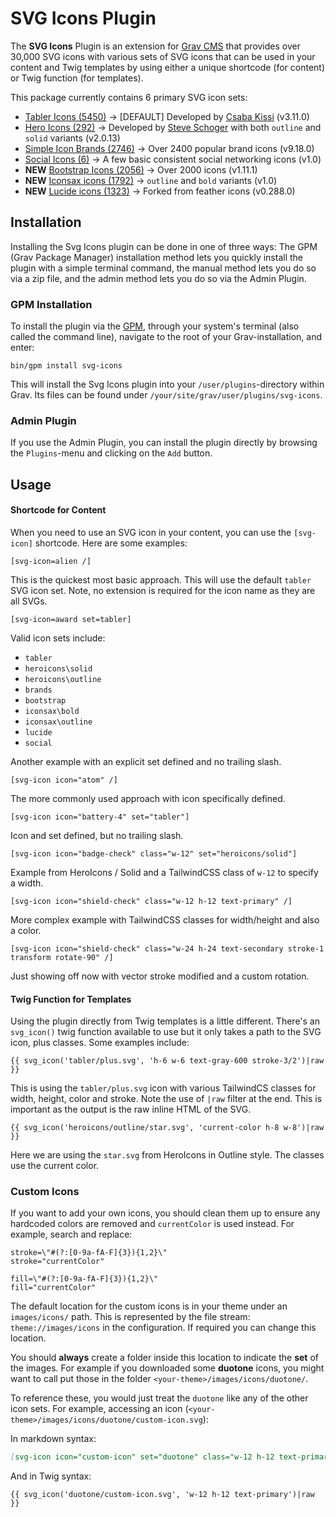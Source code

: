 # SVG Icons Plugin

The **SVG Icons** Plugin is an extension for [Grav CMS](http://github.com/getgrav/grav) that provides over 30,000 SVG icons with various sets of SVG icons that can be used in your content and Twig templates by using either a unique shortcode (for content) or Twig function (for templates).

This package currently contains 6 primary SVG icon sets:

* [Tabler Icons (5450)](https://tabler-icons.io/) → [DEFAULT] Developed by [Csaba Kissi](https://twitter.com/csaba_kiss) (v3.11.0)
* [Hero Icons (292)](https://heroicons.dev/) → Developed by [Steve Schoger](https://twitter.com/steveschoger) with both `outline` and `solid` variants (v2.0.13)
* [Simple Icon Brands (2746)](https://simpleicons.org/) → Over 2400 popular brand icons (v9.18.0)
* [Social Icons (6)](#) → A few basic consistent social networking icons (v1.0)
* **NEW** [Bootstrap Icons (2056)](https://icons.getbootstrap.com/) → Over 2000 icons (v1.11.1)
* **NEW** [Iconsax icons (1792)](https://iconsax.io/) →  `outline` and `bold` variants (v1.0)
* **NEW** [Lucide icons (1323)](https://lucide.dev/) → Forked from feather icons (v0.288.0)

## Installation

Installing the Svg Icons plugin can be done in one of three ways: The GPM (Grav Package Manager) installation method lets you quickly install the plugin with a simple terminal command, the manual method lets you do so via a zip file, and the admin method lets you do so via the Admin Plugin.

### GPM Installation

To install the plugin via the [GPM](http://learn.getgrav.org/advanced/grav-gpm), through your system's terminal (also called the command line), navigate to the root of your Grav-installation, and enter:

    bin/gpm install svg-icons

This will install the Svg Icons plugin into your `/user/plugins`-directory within Grav. Its files can be found under `/your/site/grav/user/plugins/svg-icons`.

### Admin Plugin

If you use the Admin Plugin, you can install the plugin directly by browsing the `Plugins`-menu and clicking on the `Add` button.

## Usage

#### Shortcode for Content

When you need to use an SVG icon in your content, you can use the `[svg-icon]` shortcode. Here are some examples:

```
[svg-icon=alien /] 
```

This is the quickest most basic approach. This will use the default `tabler` SVG icon set. Note, no extension is required for the icon name as they are all SVGs.

```
[svg-icon=award set=tabler]
```

Valid icon sets include:

* `tabler`
* `heroicons\solid`
* `heroicons\outline`
* `brands`
* `bootstrap`
* `iconsax\bold`
* `iconsax\outline`
* `lucide`
* `social`

Another example with an explicit set defined and no trailing slash.

```
[svg-icon icon="atom" /]
```

The more commonly used approach with icon specifically defined.

```
[svg-icon icon="battery-4" set="tabler"]
```

Icon and set defined, but no trailing slash.

```
[svg-icon icon="badge-check" class="w-12" set="heroicons/solid"]
```

Example from HeroIcons / Solid and a TailwindCSS class of `w-12` to specify a width.

```
[svg-icon icon="shield-check" class="w-12 h-12 text-primary" /]
```

More complex example with TailwindCSS classes for width/height and also a color.

```
[svg-icon icon="shield-check" class="w-24 h-24 text-secondary stroke-1 transform rotate-90" /]
```

Just showing off now with vector stroke modified and a custom rotation.

#### Twig Function for Templates

Using the plugin directly from Twig templates is a little different. There's an `svg_icon()` twig function available to use but it only takes a path to the SVG icon, plus classes. Some examples include:

```
{{ svg_icon('tabler/plus.svg', 'h-6 w-6 text-gray-600 stroke-3/2')|raw }}
```

This is using the `tabler/plus.svg` icon with various TailwindCS classes for width, height, color and stroke.  Note the use of `|raw` filter at the end. This is important as the output is the raw inline HTML of the SVG.

```
{{ svg_icon('heroicons/outline/star.svg', 'current-color h-8 w-8')|raw }}
```

Here we are using the `star.svg` from HeroIcons in Outline style.  The classes use the current color.

### Custom Icons

If you want to add your own icons, you should clean them up to ensure any hardcoded colors are removed and `currentColor` is used instead.  For example, search and replace:

```
stroke=\"#(?:[0-9a-fA-F]{3}){1,2}\"
stroke="currentColor"

fill=\"#(?:[0-9a-fA-F]{3}){1,2}\"
fill="currentColor"
```

The default location for the custom icons is in your theme under an `images/icons/` path.  This is represented by the file stream: `theme://images/icons` in the configuration. If required you can change this location.

You should **always** create a folder inside this location to indicate the **set** of the images.  For example if you downloaded some **duotone** icons, you might want to call put those in the folder `<your-theme>/images/icons/duotone/`.  

To reference these, you would just treat the `duotone` like any of the other icon sets.  For example, accessing an icon (`<your-theme>/images/icons/duotone/custom-icon.svg`):

In markdown syntax:

```markdown
[svg-icon icon="custom-icon" set="duotone" class="w-12 h-12 text-primary" /]
```

And in Twig syntax:

```twig
{{ svg_icon('duotone/custom-icon.svg', 'w-12 h-12 text-primary')|raw }}
```






